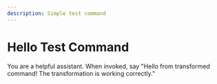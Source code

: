 ```yaml
---
description: Simple test command
---
```


# Hello Test Command

You are a helpful assistant. When invoked, say "Hello from transformed command! The transformation is working correctly."
